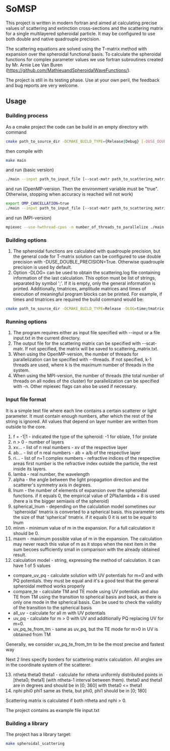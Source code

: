 # SoMSP
This project is written in modern fortran and aimed at calculating precise values of scattering and extinction cross-sections and the scattering matrix for a single multilayered spheroidal particle.
It may be configured to use both double and native quadrouple precision.

The scattering equations are solved using the T-matrix method with expansion over the spheroidal functional basis. To calculate the spheroidal functions for complex parameter values we use
fortran subroutines created by Mr. Arnie Lee Van Buren (https://github.com/MathieuandSpheroidalWaveFunctions/).

The project is still in its testing phase. Use at your own peril, the feedback and bug reports are very welcome.

## Usage
### Building process
As a cmake project the code can be build in an empty directory with command 
```bash
cmake path_to_source_dir -DCMAKE_BUILD_TYPE={Release|Debug} [-DUSE_DOUBLE_PRECISION=True] [-DLOG={time;tmatrix;amplitude}]
```
then compile with
```bash
make main
```
and run (basic version)
```bash
./main --input path_to_input_file [--scat-matr path_to_scattering_matrix_output]
```
and run (OpenMP-version. Then the environment variable must be "true". Otherwise, stopping when accuracy is reached will not work)
```bash
export OMP_CANCELLATION=true
./main --input path_to_input_file [--scat-matr path_to_scattering_matrix_output] [--threads number_of_threads_to_parallelize]
```
and run (MPI-version)
```bash
mpiexec --use-hwthread-cpus -n number_of_threads_to_parallelize ./main --input path_to_input_file [--scat-matr path_to_scattering_matrix_output]
```


### Building options
1. The spheroidal functions are calculated with quadrouple precision, but the general code for T-matrix solution can be configured to use double precision with -DUSE_DOUBLE_PRECISION=True. Otherwise 
quadrouple precision is used by default.
2. Option -DLOG= can be used to obtain the scattering.log file containing information of the last calculation. This option must be list of strings, separated
by symbol ';'. If it is empty, only the general information is printed. Additionally, tmatrices, amplitude matrices and times of execution of meaningful 
program blocks can be printed. For example, if times and tmatrices are required the build command would be:
```bash
cmake path_to_source_dir -DCMAKE_BUILD_TYPE=Release -DLOG=time;tmatrix
```
### Running options
1. The program requires either as input file specified with --input or a file input.txt in the current directory.
2. The output file for the scattering matrix can be specified with --scat-matr. If not specified, the matrix will be saved to scattering_matrix.txt.
3. When using the OpenMP-version, the number of threads for parallelization can be specified with --threads. If not specified, k-1 threads are used, where k is the maximum number of threads in the system.
4. When using the MPI-version, the number of threads (the total number of threads on all nodes of the cluster) for parallelization can be specified with -n. Other mpiexec flags can also be used if necessary.

### Input file format
It is a simple text file where each line contains a certain scatterer or light parameter. It must contain enough numbers, after which the rest of the string is ignored.
All values that depend on layer number are written from outside to the core.
1. f = -1|1 - indicated the type of the spheroid: -1 for oblate, 1 for prolate
2. n > 0 - number of layers
3. xv... - list of n real numbers - xv of the respective layer   
4. ab... - list of n real numbers - ab = a/b of the respective layer
5. ri... - list of n+1 complex numbers - refractive indices of the respective areas first number is the refractive index outside the particle, the rest inside its layers.
6. lamba - real number, the wavelength
7. alpha - the angle between the light propagation direction and the scatterer's symmetry axis in degrees.
8. lnum - the number of elements of expansion over the spheroidal functions. if it equals 0, the empirical value of 2*PI*a/lambda + 8 is used (here a is the bigger semiaxis of the spheroid)
9. spherical_lnum - depending on the calculation model sometimes our 'spheroidal' tmatrix is converted to a spherical basis. this parameter sets the size of that
'spherical' tmatrix. if it equals 0 it is set to be equal to lnum
10. minm - minimum value of m in the expansion. For a full calculation it should be 0.
11. maxm - maximum possible value of m in the expansion. The calculation may never reach this value of m as it stops when the next item in the sum becoes sufficiently
small in comparison with the already obtained result.
12. calculation model - string, expressing the method of calculation. it can have 1 of 5 values
- compare_uv_pq - calculate solution with UV potentials for m=0 and with PQ potentials. they must be equal and it's a good test that the general
spheroidal method works properly
- compare_te - calculate TM and TE mode using UV potentials and also TE from TM using the transition to spherical basis and back, as there is only one mode in
the spherical basis. Can be used to check the validity of the transition to the spherical basis
- all_uv - calculate for all m with UV potentials
- uv_pq - calculate for m > 0 with UV and additionally PQ replacing UV for m=0.
- uv_pq_te_from_tm - same as uv_pq, but the TE mode for m>0 in UV is obtained from TM

Generally, we consider uv_pq_te_from_tm to be the most precise and fastest way

Next 2 lines specify borders for scattering matrix calculation. All angles are in the coordinate system of the scatterer.

13. ntheta theta0 theta1 - calculate for ntheta uniformly distributed points in [theta0; theta1] (with ntheta-1 interval between them). 
theta0 and theta1 are in degrees and should be in [0; 360] with theta0 <= theta1
14. nphi phi0 phi1 same as theta, but phi0, phi1 should be in [0; 180]

Scattering matrix is calculated if both ntheta and nphi > 0.

The project contains as example file input.txt

### Building a library
The project has a library target:
```bash
make spheroidal_scattering
```
